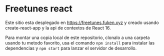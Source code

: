 # Freetunes react

Este sitio esta desplegado en https://freetunes.fuken.xyz y creado usando create-react-app y la api de contextos de React 16.

Para montar una copia local de este repositorio, clonalo a una carpeta usando tu metodo favorito, usa el comando `npm install` para instalar las dependencias y `npm start` para lanzar el servidor de desarrollo.
